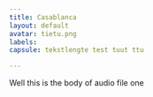 ```yaml
---
title: Casablanca
layout: default
avatar: tietu.png
labels:
capsule: tekstlengte test tuut ttu

---
```


Well this is the body of audio file one

